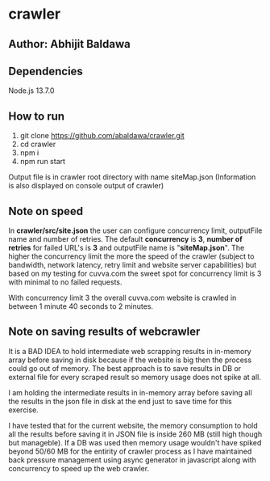 # crawler
## Author: Abhijit Baldawa

## Dependencies
Node.js 13.7.0

## How to run
1. git clone https://github.com/abaldawa/crawler.git
2. cd crawler
3. npm i
4. npm run start

Output file is in crawler root directory with name siteMap.json (Information is also displayed on console output of crawler)


## Note on speed
In **crawler/src/site.json** the user can configure concurrency limit, outputFile name and number of retries. The default **concurrency** is **3**, **number of retries** for failed URL's is **3** and outputFile name is "**siteMap.json**". The higher the concurrency limit the more the speed of the crawler (subject to bandwidth, network latency, retry limit and website server capabilities) but based on my testing for cuvva.com the sweet spot for concurrency limit is 3 with minimal to no failed requests. 

With concurrency limit 3 the overall cuvva.com website is crawled in between 1 minute 40 seconds to 2 minutes.

## Note on saving results of webcrawler
It is a BAD IDEA to hold intermediate web scrapping results in in-memory array before saving in disk because if the website is big then the process could go out of memory. The best approach is to save results in DB or external file for every scraped result so memory usage does not spike at all.

I am holding the intermediate results in in-memory array before saving all the results in the json file in disk at the end just to save time for this exercise.

I have tested that for the current website, the memory consumption to hold all the results before saving it in JSON file is inside 260 MB (still high though but manageble). If a DB was used then memory usage wouldn't have spiked beyond 50/60 MB for the entirity of crawler process as I have maintained back pressure management using async generator in javascript along with concurrency to speed up the web crawler.



